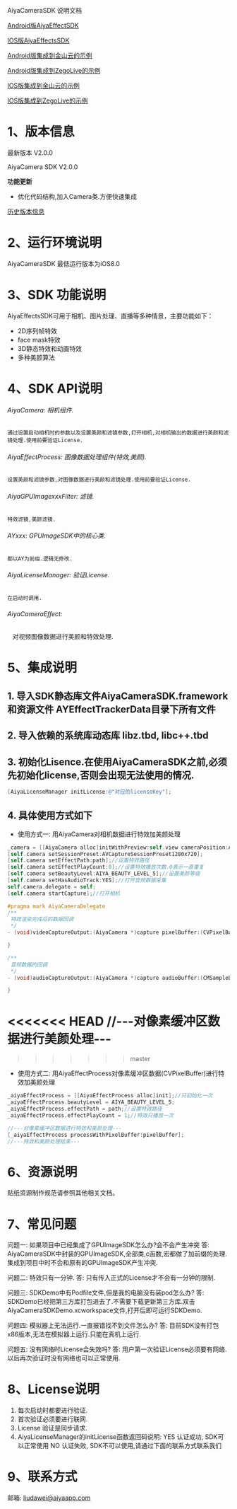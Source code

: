 AiyaCameraSDK 说明文档

[Android版AiyaEffectSDK](https://github.com/aiyaapp/AiyaEffectsAndroid)

[IOS版AiyaEffectsSDK](https://github.com/aiyaapp/AiyaEffectsIOS)

[Android版集成到金山云的示例](https://github.com/aiyaapp/AiyaEffectsWithKSVCAndroid)

[Android版集成到ZegoLive的示例](https://github.com/aiyaapp/AiyaEffectsWithZegoAndroid)

[IOS版集成到金山云的示例](https://github.com/aiyaapp/AiyaEffectsWithKSVCIOS)

[IOS版集成到ZegoLive的示例](https://github.com/aiyaapp/AiyaEffectsWithZegoIOS)

# 1、版本信息
最新版本 V2.0.0

AiyaCamera SDK V2.0.0
>
**功能更新**
- 优化代码结构,加入Camera类.方便快速集成

[历史版本信息](doc/versionHistory.md)

# 2、运行环境说明
AiyaCameraSDK 最低运行版本为iOS8.0

# 3、SDK 功能说明
AiyaEffectsSDK可用于相机、图片处理、直播等多种情景，主要功能如下：

- 2D序列帧特效
- face mask特效
- 3D静态特效和动画特效
- 多种美颜算法

# 4、SDK API说明
###### AiyaCamera: 相机组件.
    通过设置启动相机时的参数以及设置美颜和滤镜参数,打开相机,对相机输出的数据进行美颜和滤镜处理.使用前要验证License.

###### AiyaEffectProcess: 图像数据处理组件(特效,美颜).
    设置美颜和滤镜参数,对图像数据进行美颜和滤镜处理.使用前要验证License.

###### AiyaGPUImagexxxFilter: 滤镜.
    特效滤镜,美颜滤镜.

###### AYxxx: GPUImageSDK中的核心类.
    都以AY为前缀.逻辑无修改.

###### AiyaLicenseManager: 验证License.
    在启动时调用.

###### AiyaCameraEffect:
    对视频图像数据进行美颜和特效处理.

# 5、集成说明
## 1. 导入SDK静态库文件AiyaCameraSDK.framework和资源文件 AYEffectTrackerData目录下所有文件

## 2. 导入依赖的系统库动态库 libz.tbd, libc++.tbd

## 3. 初始化Lisence.在使用AiyaCameraSDK之前,必须先初始化license,否则会出现无法使用的情况.
```objective-c
[AiyaLicenseManager initLicense:@"对应的licenseKey"];

```

## 4. 具体使用方式如下
 * 使用方式一: 用AiyaCamera对相机数据进行特效加美颜处理
```objective-c
_camera = [[AiyaCamera alloc]initWithPreview:self.view cameraPosition:AVCaptureDevicePositionFront];//设置为前置相机
[self.camera setSessionPreset:AVCaptureSessionPreset1280x720];
[self.camera setEffectPath:path];//设置特效路径
[self.camera setEffectPlayCount:0];//设置特效播放次数.0表示一直重复
[self.camera setBeautyLevel:AIYA_BEAUTY_LEVEL_5];//设置美颜等级
[self.camera setHasAudioTrack:YES];//打开音频数据采集
self.camera.delegate = self;
[self.camera startCapture];//打开相机

#pragma mark AiyaCameraDelegate
/**
 特效渲染完成后的数据回调
 */
- (void)videoCaptureOutput:(AiyaCamera *)capture pixelBuffer:(CVPixelBufferRef)pixelBuffer frameTime:(CMTime)frameTime effectStatus:(AIYA_CAMERA_EFFECT_STATUS)effectStatus{

}

/**
 音频数据的回调
 */
- (void)audioCaptureOutput:(AiyaCamera *)capture audioBuffer:(CMSampleBufferRef)audioBuffer{

}
```
<<<<<<< HEAD
//---对像素缓冲区数据进行美颜处理---
=======
>>>>>>> master
 * 使用方式二: 用AiyaEffectProcess对像素缓冲区数据(CVPixelBuffer)进行特效加美颜处理
```objective-c
_aiyaEffectProcess = [[AiyaEffectProcess alloc]init];//只初始化一次
_aiyaEffectProcess.beautyLevel = AIYA_BEAUTY_LEVEL_5;
_aiyaEffectProcess.effectPath = path;//设置特效路径
_aiyaEffectProcess.effectPlayCount = 1;//特效只播放一次

//---对像素缓冲区数据进行特效和美颜处理---
[_aiyaEffectProcess processWithPixelBuffer:pixelBuffer];
//---特效和美颜处理结束---
```

# 6、资源说明
贴纸资源制作规范请参照其他相关文档。

# 7、常见问题
问题一: 如果项目中已经集成了GPUImageSDK怎么办?会不会产生冲突
答: AiyaCameraSDK中封装的GPUImageSDK,全部类,c函数,宏都做了加前缀的处理.集成到项目中时不会和原有的GPUImageSDK产生冲突.

问题二: 特效只有一分钟.
答: 只有传入正式的License才不会有一分钟的限制.

问题三: SDKDemo中有Podfile文件,但是我的电脑没有装pod怎么办?
答: SDKDemo已经把第三方库打包进去了.不需要下载更新第三方库.双击AiyaCameraSDKDemo.xcworkspace文件,打开后即可运行SDKDemo.

问题四: 模拟器上无法运行.一直报错找不到文件怎么办?
答: 目前SDK没有打包x86版本,无法在模拟器上运行.只能在真机上运行.

问题五: 没有网络时License会失效吗?
答: 用户第一次验证License必须要有网络.以后再次验证时没有网络也可以正常使用.

# 8、License说明
1. 每次启动时都要进行验证.
2. 首次验证必须要进行联网.
3. License 验证是同步请求.
4. AiyaLicenseManager的initLicense函数返回码说明:
 YES 认证成功, SDK可以正常使用
 NO  认证失败, SDK不可以使用,请通过下面的联系方式联系我们

# 9、联系方式
邮箱: liudawei@aiyaapp.com
